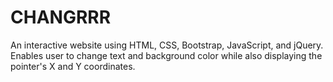 # CHANGRRR
An interactive website using HTML, CSS, Bootstrap, JavaScript, and jQuery. Enables user to change text and background color while also displaying the pointer's X and Y coordinates. 
